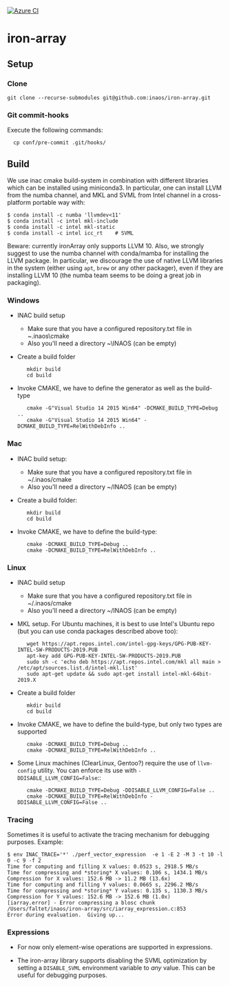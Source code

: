 [![Azure CI](https://inaos.visualstudio.com/iron-array/_apis/build/status/inaos.iron-array?branchName=develop)](https://inaos.visualstudio.com/iron-array/_build/latest?definitionId=6&branchName=develop)

# iron-array

## Setup

### Clone

    git clone --recurse-submodules git@github.com:inaos/iron-array.git

### Git commit-hooks

Execute the following commands:

      cp conf/pre-commit .git/hooks/


## Build

We use inac cmake build-system in combination with different libraries which can be installed using
miniconda3.  In particular, one can install LLVM from the numba channel, and MKL and SVML from Intel
channel in a cross-platform portable way with:

    $ conda install -c numba 'llvmdev<11'
    $ conda install -c intel mkl-include
    $ conda install -c intel mkl-static
    $ conda install -c intel icc_rt    # SVML

Beware: currently ironArray only supports LLVM 10.  Also, we strongly suggest to use the numba
channel with conda/mamba for installing the LLVM package.   In particular, we discourage the use
of native LLVM libraries in the system (either using `apt`, `brew` or any other packager), even
if they are installing LLVM 10 (the numba team seems to be doing a great job in packaging).

### Windows

* INAC build setup
    * Make sure that you have a configured repository.txt file in ~\.inaos\cmake
    * Also you'll need a directory ~\INAOS (can be empty)

* Create a build folder

         mkdir build
         cd build

* Invoke CMAKE, we have to define the generator as well as the build-type

         cmake -G"Visual Studio 14 2015 Win64" -DCMAKE_BUILD_TYPE=Debug ..
         cmake -G"Visual Studio 14 2015 Win64" -DCMAKE_BUILD_TYPE=RelWithDebInfo ..

### Mac

* INAC build setup:
    * Make sure that you have a configured repository.txt file in ~/.inaos/cmake
    * Also you'll need a directory ~/INAOS (can be empty)

* Create a build folder:

         mkdir build
         cd build

* Invoke CMAKE, we have to define the build-type:

         cmake -DCMAKE_BUILD_TYPE=Debug ..
         cmake -DCMAKE_BUILD_TYPE=RelWithDebInfo ..


### Linux

* INAC build setup
    * Make sure that you have a configured repository.txt file in ~/.inaos/cmake
    * Also you'll need a directory ~/INAOS (can be empty)
    
* MKL setup.  For Ubuntu machines, it is best to use Intel's Ubuntu repo (but you can
 use conda packages described above too):

         wget https://apt.repos.intel.com/intel-gpg-keys/GPG-PUB-KEY-INTEL-SW-PRODUCTS-2019.PUB
         apt-key add GPG-PUB-KEY-INTEL-SW-PRODUCTS-2019.PUB
         sudo sh -c 'echo deb https://apt.repos.intel.com/mkl all main > /etc/apt/sources.list.d/intel-mkl.list'
         sudo apt-get update && sudo apt-get install intel-mkl-64bit-2019.X

* Create a build folder

         mkdir build
         cd build

* Invoke CMAKE, we have to define the build-type, but only two types are supported

         cmake -DCMAKE_BUILD_TYPE=Debug ..
         cmake -DCMAKE_BUILD_TYPE=RelWithDebInfo ..

* Some Linux machines (ClearLinux, Gentoo?) require the use of `llvm-config` utility.  You can enforce its use with `-DDISABLE_LLVM_CONFIG=False`::

         cmake -DCMAKE_BUILD_TYPE=Debug -DDISABLE_LLVM_CONFIG=False ..
         cmake -DCMAKE_BUILD_TYPE=RelWithDebInfo -DDISABLE_LLVM_CONFIG=False ..

### Tracing

Sometimes it is useful to activate the tracing mechanism for debugging purposes.  Example:

```
$ env INAC_TRACE='*' ./perf_vector_expression  -e 1 -E 2 -M 3 -t 10 -l 0 -c 9 -f 2
Time for computing and filling X values: 0.0523 s, 2918.5 MB/s
Time for compressing and *storing* X values: 0.106 s, 1434.1 MB/s
Compression for X values: 152.6 MB -> 11.2 MB (13.6x)
Time for computing and filling Y values: 0.0665 s, 2296.2 MB/s
Time for compressing and *storing* Y values: 0.135 s, 1130.3 MB/s
Compression for Y values: 152.6 MB -> 152.6 MB (1.0x)
[iarray.error] - Error compressing a blosc chunk /Users/faltet/inaos/iron-array/src/iarray_expression.c:853
Error during evaluation.  Giving up...
```

### Expressions

* For now only element-wise operations are supported in expressions.

* The iron-array library supports disabling the SVML optimization by setting a `DISABLE_SVML` environment variable to *any* value.  This can be useful for debugging purposes.
